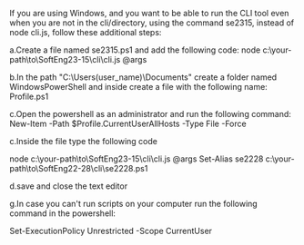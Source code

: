 If you are using Windows, and you want to be able to run the CLI tool even when you are not in the cli/directory, using the command se2315, instead of node cli.js, follow these additional steps:

a.Create a file named se2315.ps1 and add the following code: node c:\your-path\to\SoftEng23-15\cli\cli.js @args

b.In the path "C:\Users\(user_name)\Documents\" create a folder named WindowsPowerShell and inside create a file with the following name: Profile.ps1

c.Open the powershell as an administrator and run the following command: New-Item -Path $Profile.CurrentUserAllHosts -Type File -Force

c.Inside the file type the following code

node c:\your-path\to\SoftEng23-15\cli\cli.js @args
Set-Alias se2228 c:\your-path\to\SoftEng22-28\cli\se2228.ps1

d.save and close the text editor

g.In case you can't run scripts on your computer run the following command in the powershell:

Set-ExecutionPolicy Unrestricted -Scope CurrentUser